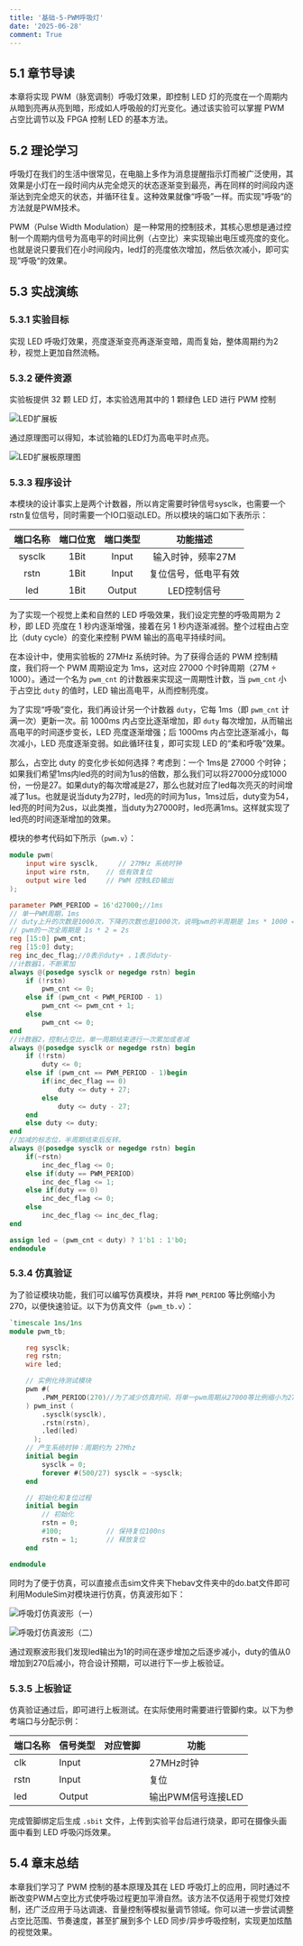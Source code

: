 ```yaml
---
title: '基础-5-PWM呼吸灯'
date: '2025-06-28'
comment: True
---
```


## 5.1 章节导读

本章将实现 PWM（脉宽调制）呼吸灯效果，即控制 LED 灯的亮度在一个周期内从暗到亮再从亮到暗，形成如人呼吸般的灯光变化。通过该实验可以掌握 PWM 占空比调节以及 FPGA 控制 LED 的基本方法。

## 5.2 理论学习

呼吸灯在我们的生活中很常见，在电脑上多作为消息提醒指示灯而被广泛使用，其效果是小灯在一段时间内从完全熄灭的状态逐渐变到最亮，再在同样的时间段内逐渐达到完全熄灭的状态，并循环往复。这种效果就像“呼吸”一样。而实现”呼吸“的方法就是PWM技术。

PWM（Pulse Width Modulation）是一种常用的控制技术，其核心思想是通过控制一个周期内信号为高电平的时间比例（占空比）来实现输出电压或亮度的变化。也就是说只要我们在小时间段内，led灯的亮度依次增加，然后依次减小，即可实现”呼吸“的效果。



## 5.3 实战演练

### 5.3.1 实验目标

实现 LED 呼吸灯效果，亮度逐渐变亮再逐渐变暗，周而复始，整体周期约为2秒，视觉上更加自然流畅。

### 5.3.2 硬件资源

实验板提供 32 颗 LED 灯，本实验选用其中的 1 颗绿色 LED 进行 PWM 控制

![LED扩展板](images/05_1.png)

通过原理图可以得知，本试验箱的LED灯为高电平时点亮。

![LED扩展板原理图](images/05_2.png)

### 5.3.3 程序设计

本模块的设计事实上是两个计数器，所以肯定需要时钟信号sysclk，也需要一个rstn复位信号，同时需要一个IO口驱动LED。所以模块的端口如下表所示：

| 端口名称 | 端口位宽               | 端口类型           |功能描述|
|:----------:|:----:|:----:|:--------------------:|
| sysclk | 1Bit | Input | 输入时钟，频率27M |
| rstn | 1Bit | Input | 复位信号，低电平有效 |
| led | 1Bit | Output | LED控制信号 |

为了实现一个视觉上柔和自然的 LED 呼吸效果，我们设定完整的呼吸周期为 2 秒，即 LED 亮度在 1 秒内逐渐增强，接着在另 1 秒内逐渐减弱。整个过程由占空比（duty cycle）的变化来控制 PWM 输出的高电平持续时间。

在本设计中，使用实验板的 27MHz 系统时钟。为了获得合适的 PWM 控制精度，我们将一个 PWM 周期设定为 1ms，这对应 27000 个时钟周期（27M ÷ 1000）。通过一个名为 `pwm_cnt` 的计数器来实现这一周期性计数，当 `pwm_cnt` 小于占空比 `duty` 的值时，LED 输出高电平，从而控制亮度。

为了实现“呼吸”变化，我们再设计另一个计数器 `duty`，它每 1ms（即 `pwm_cnt` 计满一次）更新一次。前 1000ms 内占空比逐渐增加，即 `duty` 每次增加，从而输出高电平的时间逐步变长，LED 亮度逐渐增强；后 1000ms 内占空比逐渐减小，每次减小，LED 亮度逐渐变弱。如此循环往复，即可实现 LED 的“柔和呼吸”效果。

那么，占空比 duty 的变化步长如何选择？考虑到：一个 1ms是 27000 个时钟；如果我们希望1ms内led亮的时间为1us的倍数，那么我们可以将27000分成1000份，一份是27。如果duty的每次增减是27，那么也就对应了led每次亮灭的时间增减了1us。也就是说当duty为27时，led亮的时间为1us，1ms过后，duty变为54，led亮的时间为2us，以此类推，当duty为27000时，led亮满1ms。这样就实现了led亮的时间逐渐增加的效果。

模块的参考代码如下所示（`pwm.v`）：

```verilog
module pwm(
    input wire sysclk,     // 27MHz 系统时钟
    input wire rstn,    // 低有效复位
    output wire led     // PWM 控制LED输出
);

parameter PWM_PERIOD = 16'd27000;//1ms
// 单一PWM周期，1ms
// duty上升的次数是1000次，下降的次数也是1000次，说明pwm的半周期是 1ms * 1000 = 1s
// pwm的一次全周期是 1s * 2 = 2s
reg [15:0] pwm_cnt;
reg [15:0] duty;
reg inc_dec_flag;//0表示duty+ ，1表示duty-
//计数器1，不断累加
always @(posedge sysclk or negedge rstn) begin
    if (!rstn)
        pwm_cnt <= 0;
    else if (pwm_cnt < PWM_PERIOD - 1)
        pwm_cnt <= pwm_cnt + 1;
    else
        pwm_cnt <= 0;
end
//计数器2，控制占空比，单一周期结束进行一次累加或者减
always @(posedge sysclk or negedge rstn) begin
    if (!rstn)
        duty <= 0;
    else if (pwm_cnt == PWM_PERIOD - 1)begin
        if(inc_dec_flag == 0)
            duty <= duty + 27;
        else 
            duty <= duty - 27;
    end
    else duty <= duty;
end
//加减的标志位，半周期结束后反转。
always @(posedge sysclk or negedge rstn) begin
    if(~rstn)
        inc_dec_flag <= 0;
    else if(duty == PWM_PERIOD)
        inc_dec_flag <= 1;
    else if(duty == 0)
        inc_dec_flag <= 0;
    else 
        inc_dec_flag <= inc_dec_flag;
end

assign led = (pwm_cnt < duty) ? 1'b1 : 1'b0;
endmodule
```



### 5.3.4 仿真验证

为了验证模块功能，我们可以编写仿真模块，并将 `PWM_PERIOD` 等比例缩小为270，以便快速验证。以下为仿真文件（`pwm_tb.v`）：

```verilog
`timescale 1ns/1ns
module pwm_tb;

    reg sysclk;
    reg rstn;
    wire led;

    // 实例化待测试模块
    pwm #(
        .PWM_PERIOD(270)//为了减少仿真时间，将单一pwm周期从27000等比例缩小为270
    ) pwm_inst (
        .sysclk(sysclk),
        .rstn(rstn),
        .led(led)
      );
    // 产生系统时钟：周期约为 27Mhz
    initial begin
        sysclk = 0;
        forever #(500/27) sysclk = ~sysclk;
    end

    // 初始化和复位过程
    initial begin
        // 初始化
        rstn = 0;
        #100;           // 保持复位100ns
        rstn = 1;       // 释放复位
    end

endmodule
```

同时为了便于仿真，可以直接点击sim文件夹下hebav文件夹中的do.bat文件即可利用ModuleSim对模块进行仿真，仿真波形如下：

![呼吸灯仿真波形（一）](images/05_3.png)

![呼吸灯仿真波形（二）](images/05_4.png)

通过观察波形我们发现led输出为1的时间在逐步增加之后逐步减小，duty的值从0增加到270后减小，符合设计预期，可以进行下一步上板验证。

### 5.3.5 上板验证

仿真验证通过后，即可进行上板测试。在实际使用时需要进行管脚约束。以下为参考端口与分配示例：

| 端口名称 | 信号类型 | 对应管脚 | 功能               |
| -------- | -------- | -------- | ------------------ |
| clk      | Input    |          | 27MHz时钟          |
| rstn     | Input    |          | 复位               |
| led      | Output   |          | 输出PWM信号连接LED |

完成管脚绑定后生成 `.sbit` 文件，上传到实验平台后进行烧录，即可在摄像头画面中看到 LED 呼吸闪烁效果。

## 5.4 章末总结

本章我们学习了 PWM 控制的基本原理及其在 LED 呼吸灯上的应用，同时通过不断改变PWM占空比方式使呼吸过程更加平滑自然。该方法不仅适用于视觉灯效控制，还广泛应用于马达调速、音量控制等模拟量调节领域。你可以进一步尝试调整占空比范围、节奏速度，甚至扩展到多个 LED 同步/异步呼吸控制，实现更加炫酷的视觉效果。